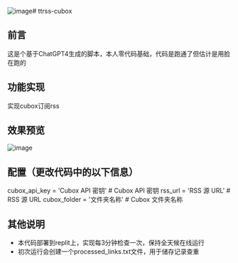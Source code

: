 ![image](https://github.com/712346867/ttrss-cubox/assets/35997541/82cf7b54-580f-4805-81d8-814d8aea9d76)# ttrss-cubox

## 前言
这是个基于ChatGPT4生成的脚本，本人零代码基础，代码是跑通了但估计是用脸在跑的

## 功能实现
实现cubox订阅rss

## 效果预览
![image](https://github.com/712346867/ttrss-cubox/assets/35997541/6ddaa8f7-2bf8-4373-8407-131f66ff42af)

## 配置（更改代码中的以下信息）
cubox_api_key = 'Cubox API 密钥'  # Cubox API 密钥
rss_url = 'RSS 源 URL'  # RSS 源 URL
cubox_folder = '文件夹名称'  # Cubox 文件夹名称

## 其他说明
- 本代码部署到replit上，实现每3分钟检查一次，保持全天候在线运行
- 初次运行会创建一个processed_links.txt文件，用于储存记录查重
  
